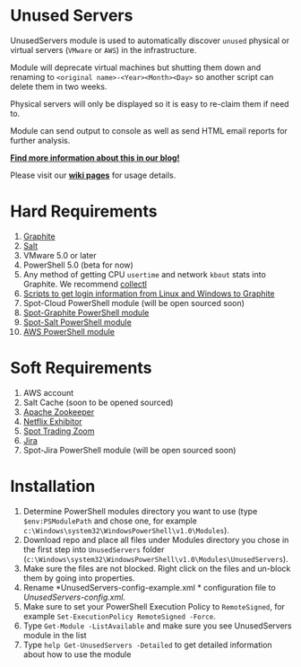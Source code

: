# Unused Servers

UnusedServers module is used to automatically discover `unused` physical or virtual servers (`VMware` or `AWS`) in the infrastructure. 

Module will deprecate virtual machines but shutting them down and renaming to `<original name>-<Year><Month><Day>` so another script can delete them in two weeks.

Physical servers will only be displayed so it is easy to re-claim them if need to.

Module can send output to console as well as send HTML email reports for further analysis.

**[Find more information about this in our blog!](http://www.spottradingllc.com/automating-the-discovery-and-decommissioning-of-servers-with-open-source-tools-saltstack-graphite-zookeeper-and-collectl/)**

Please visit our **[wiki pages](https://github.com/spottradingllc/unused-servers/wiki)** for usage details.

# Hard Requirements

1. [Graphite](https://github.com/graphite-project)
2. [Salt](https://github.com/saltstack/salt)
3. VMware 5.0 or later
4. PowerShell 5.0 (beta for now)
5. Any method of getting CPU `usertime` and network `kbout` stats into Graphite. We recommend [collectl](http://collectl.sourceforge.net/)
6. [Scripts to get login information from Linux and Windows to Graphite](https://github.com/spottradingllc/get-logins-to-graphite)
7. Spot-Cloud PowerShell module (will be open sourced soon)
8. [Spot-Graphite PowerShell module](https://github.com/spottradingllc/Spot-Graphite)
9. [Spot-Salt PowerShell module](https://github.com/spottradingllc/Spot-Salt)
10. [AWS PowerShell module](https://aws.amazon.com/powershell/)

# Soft Requirements

1. AWS account 
2. Salt Cache (soon to be opened sourced)
3. [Apache Zookeeper](http://zookeeper.apache.org/)
4. [Netflix Exhibitor](https://github.com/Netflix/exhibitor)
5. [Spot Trading Zoom](https://github.com/spottradingllc/zoom)
6. [Jira](https://www.atlassian.com/software/jira/)
7. Spot-Jira PowerShell module (will be open sourced soon)

# Installation

1. Determine PowerShell modules directory you want to use (type `$env:PSModulePath` and chose one, for example `c:\Windows\system32\WindowsPowerShell\v1.0\Modules`).
2. Download repo and place all files under Modules directory you chose in the first step into `UnusedServers` folder (`c:\Windows\system32\WindowsPowerShell\v1.0\Modules\UnusedServers`).
3. Make sure the files are not blocked. Right click on the files and un-block them by going into properties.
4. Rename *UnusedServers-config-example.xml * configuration file to *UnusedServers-config.xml*.
5. Make sure to set your PowerShell Execution Policy to `RemoteSigned`, for example `Set-ExecutionPolicy RemoteSigned -Force`.
6. Type `Get-Module -ListAvailable` and make sure you see UnusedServers module in the list
7. Type `help Get-UnusedServers -Detailed` to get detailed information about how to use the module
